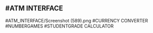 #ATM INTERFACE
----------------

#ATM_INTERFACE/Screenshot (589).png
#CURRENCY CONVERTER
#NUMBERGAMES
#STUDENTGRADE CALCULATOR
